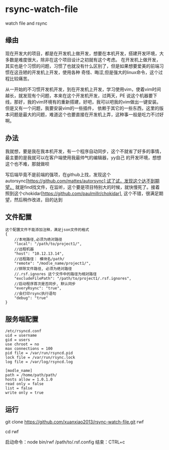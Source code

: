 rsync-watch-file
================

watch file and rsync

缘由
----

现在开发大的项目，都是在开发机上做开发，想要在本机开发，搭建开发环境，大多数是难度很大，除非在这个项目设计之初就有这个考虑。
在开发机上做开发，其实也是个习惯的问题，习惯了也就没有什么区别了，但是如果想要爱美的前端习惯在这丑陋的开发机上开发，使用各种
奇怪、晦涩,但是强大的linux命令，这个过程比较痛苦。

从一开始的不习惯开发机开发，到在开发机上开发，学习使用vim，使着vim时间越长，就发现有个问题，本来在这个开发机开发，过两天，PE
说这个机器要下线，那好，我的vim环境有的重新搭建，好吧，我可以吧我的vim做出一键安装。但是又有一个问题，我要安装vim的一些插件，
依赖于其它的一些东西，这里的版本问题是最大的问题，难道这个也要直接在开发机上弄，这种事一般是吃力不讨好啊。

办法
----

我就想，要是我在我本机开发，有一个程序自动同步，这个不就省了好多的事情，最主要的是我就可以在客户端使用我最帅气的编辑器，yy自己
的开发环境，想想这个也不难，那就做呗

写后端毕竟不是前端的强项，在github上找，发现这个autorsync[https://github.com/mattes/autorsync],试了试，发现这个达不到期望，
就是find找文件，在监听，这个要是项目特别大的时候，就快慢死了。接着照到这个chokidar[https://github.com/paulmillr/chokidar],
这个不错，很满足期望，然后稍作改进，目的达到

文件配置
----

````
这个配置文件不能添加注释，满足json文件的格式
{
	//本地路径,必须为绝对路径
	"local": "/path/to/project1/",
	//远程机器
	"host": "10.12.13.14",
	//远程路径： 模块名/path/
	"remote": "/modle_name/project1/",
	//排除文件路径, 必须为绝对路径
	//.rsf.ignores 这个文件中的路径为相对路径
	"excludeFilePath": "/path/to/project1/.rsf.ignores",
	//启动程序首次是否同步, 默认同步
	"everyRsync": "true",
	//会打印rsync执行语句
	"debug": "true"
}

````

服务端配置
----

````
/etc/rsyncd.conf
uid = username
gid = users
use chroot = no
max connections = 100
pid file = /var/run/rsyncd.pid
lock file = /var/run/rsync.lock
log file = /var/log/rsyncd.log

[modle_name]
path = /home/path/path/
hosts allow = 1.0.1.0
read only = false
list = false
write only = true
````

运行
----

git clone https://github.com/xuanxiao2013/rsync-watch-file.git rwf

cd rwf

启动命令：node bin/rwf /path/to/.rsf.config
结束：CTRL+c






